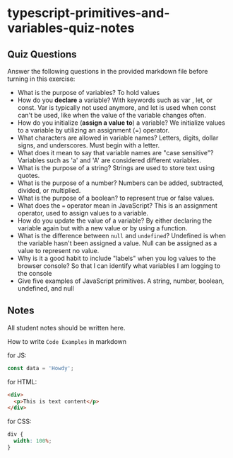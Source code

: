 # typescript-primitives-and-variables-quiz-notes

## Quiz Questions

Answer the following questions in the provided markdown file before turning in this exercise:

- What is the purpose of variables?
  To hold values
- How do you **declare** a variable?
  With keywords such as var , let, or const.
  Var is typically not used anymore, and let is used when const can't be used, like when the value of the variable changes often.
- How do you initialize (**assign a value to**) a variable?
  We initialize values to a variable by utilizing an assignment (=) operator.
- What characters are allowed in variable names?
  Letters, digits, dollar signs, and underscores.
  Must begin with a letter.
- What does it mean to say that variable names are "case sensitive"?
  Variables such as 'a' and 'A' are considered different variables.
- What is the purpose of a string?
  Strings are used to store text using quotes.
- What is the purpose of a number?
  Numbers can be added, subtracted, divided, or multiplied.
- What is the purpose of a boolean?
  to represent true or false values.
- What does the `=` operator mean in JavaScript?
  This is an assignment operator, used to assign values to a variable.
- How do you update the value of a variable?
  By either declaring the variable again but with a new value or by using a function.
- What is the difference between `null` and `undefined`?
  Undefined is when the variable hasn't been assigned a value.
  Null can be assigned as a value to represent no value.
- Why is it a good habit to include "labels" when you log values to the browser console?
  So that I can identify what variables I am logging to the console
- Give five examples of JavaScript primitives.
  A string, number, boolean, undefined, and null

## Notes

All student notes should be written here.

How to write `Code Examples` in markdown

for JS:

```javascript
const data = 'Howdy';
```

for HTML:

```html
<div>
  <p>This is text content</p>
</div>
```

for CSS:

```css
div {
  width: 100%;
}
```
